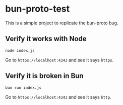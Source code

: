 # bun-proto-test

This is a simple project to replicate the bun-proto bug.

## Verify it works with Node

`node index.js`

Go to `https://localhost:4343` and see it says `https`.

## Verify it is broken in Bun

`bun run index.js`

Go to `https://localhost:4343` and see it says `http`.
